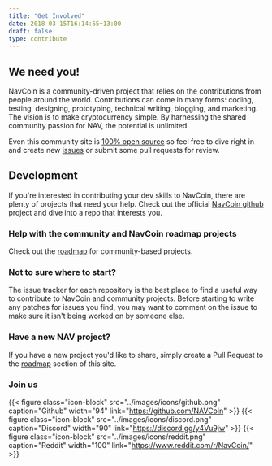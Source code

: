 ```yaml
---
title: "Get Involved"
date: 2018-03-15T16:14:55+13:00
draft: false
type: contribute
---
```


## We need you!
NavCoin is a community-driven project that relies on the contributions from people around the world. Contributions can come in many forms: coding, testing, designing, prototyping, technical writing, blogging, and marketing. The vision is to make cryptocurrency simple. By harnessing the shared community passion for NAV, the potential is unlimited.

Even this community site is [100% open source](https://github.com/NAVCoin/nav-community-site) so feel free to dive right in and create new [issues](https://github.com/NAVCoin/nav-community-site/issues) or submit some pull requests for review.

## Development
If you're interested in contributing your dev skills to NavCoin, there are plenty of projects that need your help. Check out the official [NavCoin github](https://github.com/NAVCoin) project and dive into a repo that interests you.

### Help with the community and NavCoin roadmap projects
Check out the [roadmap](/roadmap) for community-based projects.

### Not to sure where to start?
The issue tracker for each repository is the best place to find a useful way to contribute to NavCoin and community projects. Before starting to write any patches for issues you find, you may want to comment on the issue to make sure it isn't being worked on by someone else.

### Have a new NAV project?
If you have a new project you'd like to share, simply create a Pull Request to the [roadmap](/roadmap) section of this site.

### Join us
{{< figure class="icon-block"  src="../images/icons/github.png" caption="Github" width="94" link="https://github.com/NAVCoin" >}}
{{< figure class="icon-block"  src="../images/icons/discord.png" caption="Discord" width="90" link="https://discord.gg/y4Vu9jw" >}}
{{< figure class="icon-block" src="../images/icons/reddit.png"  caption="Reddit" width="100" link="https://www.reddit.com/r/NavCoin/" >}}

